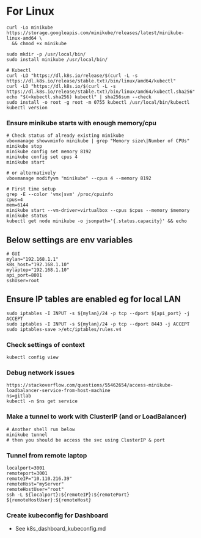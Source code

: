 # For Linux
```
curl -Lo minikube https://storage.googleapis.com/minikube/releases/latest/minikube-linux-amd64 \
  && chmod +x minikube

sudo mkdir -p /usr/local/bin/
sudo install minikube /usr/local/bin/
```

```
# Kubectl
curl -LO "https://dl.k8s.io/release/$(curl -L -s https://dl.k8s.io/release/stable.txt)/bin/linux/amd64/kubectl"
curl -LO "https://dl.k8s.io/$(curl -L -s https://dl.k8s.io/release/stable.txt)/bin/linux/amd64/kubectl.sha256"
echo "$(<kubectl.sha256) kubectl" | sha256sum --check
sudo install -o root -g root -m 0755 kubectl /usr/local/bin/kubectl
kubectl version
```
### Ensure minikube starts with enough memory/cpu

```
# Check status of already existing minikube
vboxmanage showvminfo minikube | grep "Memory size\|Number of CPUs"
minikube stop
minikube config set memory 8192
minikube config set cpus 4
minikube start

# or alternatively
vboxmanage modifyvm "minikube" --cpus 4 --memory 8192
```

```
# First time setup
grep -E --color 'vmx|svm' /proc/cpuinfo
cpus=4
mem=6144
minikube start --vm-driver=virtualbox --cpus $cpus --memory $memory
minikube status
kubectl get node minikube -o jsonpath='{.status.capacity}' && echo

```

## Below settings are env variables
```
# GUI
mylan="192.168.1.1"
k8s_host="192.168.1.10"
mylaptop="192.168.1.10"
api_port=8001
sshUser=root
```

## Ensure IP tables are enabled eg for local LAN
```
sudo iptables -I INPUT -s ${mylan}/24 -p tcp --dport ${api_port} -j ACCEPT
sudo iptables -I INPUT -s ${mylan}/24 -p tcp --dport 8443 -j ACCEPT
sudo iptables-save >/etc/iptables/rules.v4
```

### Check settings of context
```
kubectl config view
```


### Debug network issues
```
https://stackoverflow.com/questions/55462654/access-minikube-loadbalancer-service-from-host-machine
ns=gitlab
kubectl -n $ns get service

```

### Make a tunnel to work with ClusterIP (and or LoadBalancer)
```
# Another shell run below
minikube tunnel
# then you should be access the svc using ClusterIP & port
```

### Tunnel from remote laptop
```
localport=3001
remoteport=3001
remoteIP="10.110.216.39"
remoteHost="myServer"
remoteHostUser="root"
ssh -L ${localport}:${remoteIP}:${remotePort} ${remoteHostUser}:${remoteHost}
```


### Create kubeconfig for Dashboard
- See k8s_dashboard_kubeconfig.md


